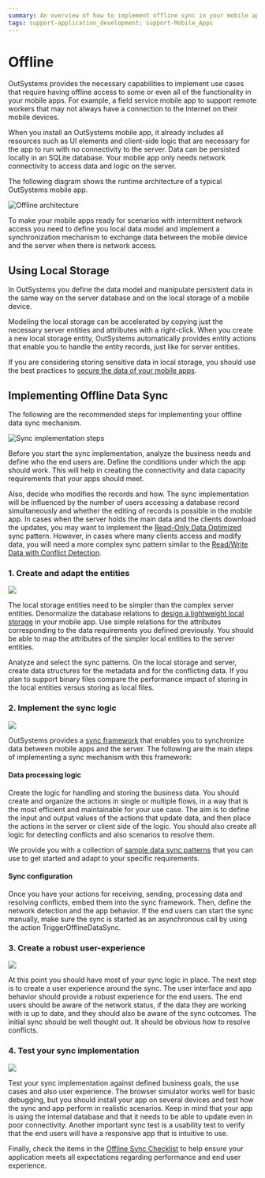 ```yaml
---
summary: An overview of how to implement offline sync in your mobile apps.
tags: support-application_development; support-Mobile_Apps
---
```


# Offline

OutSystems provides the necessary capabilities to implement use cases that require having offline access to some or even all of the functionality in your mobile apps. For example, a field service mobile app to support remote workers that may not always have a connection to the Internet on their mobile devices.

When you install an OutSystems mobile app, it already includes all resources such as UI elements and client-side logic that are necessary for the app to run with no connectivity to the server. Data can be persisted locally in an SQLite database. Your mobile app only needs network connectivity to access data and logic on the server.

The following diagram shows the runtime architecture of a typical OutSystems mobile app.

![Offline architecture](images/offline-architecture.png)

To make your mobile apps ready for scenarios with intermittent network access you need to define you local data model and implement a synchronization mechanism to exchange data between the mobile device and the server when there is network access.


## Using Local Storage

In OutSystems you define the data model and manipulate persistent data in the same way on the server database and on the local storage of a mobile device.

Modeling the local storage can be accelerated by copying just the necessary server entities and attributes with a right-click. When you create a new local storage entity, OutSystems automatically provides entity actions that enable you to handle the entity records, just like for server entities.

If you are considering storing sensitive data in local storage, you should use the best practices to [secure the data of your mobile apps](<../../security/secure-the-data-of-your-mobile-apps.md>).


## Implementing Offline Data Sync

The following are the recommended steps for implementing your offline data sync mechanism.

![Sync implementation steps](images/sync-implementation-steps.png)

Before you start the sync implementation, analyze the business needs and define who the end users are. Define the conditions under which the app should work. This will help in creating the connectivity and data capacity requirements that your apps should meet.

Also, decide who modifies the records and how. The sync implementation will be influenced by the number of users accessing a database record simultaneously and whether the editing of records is possible in the mobile app. In cases when the server holds the main data and the clients download the updates, you may want to implement the [Read-Only Data Optimized](<patterns/read-only-data-optimized.md>) sync pattern. However, in cases where many clients access and modify data, you will need a more complex sync pattern similar to the [Read/Write Data with Conflict Detection](<patterns/read-write-data-with-conflict-detection.md>).

### 1. Create and adapt the entities

![](images/sync-implementation-steps-1.png)

The local storage entities need to be simpler than the complex server entities. Denormalize the database relations to [design a lightweight local storage](<https://success.outsystems.com/Documentation/Best_Practices/OutSystems_Mobile_Best_Practices#Design_a_Lightweight_Local_Storage>) in your mobile app. Use simple relations for the attributes corresponding to the data requirements you defined previously. You should be able to map the attributes of the simpler local entities to the server entities.

Analyze and select the sync patterns. On the local storage and server, create data structures for the metadata and for the conflicting data. If you plan to support binary files compare the performance impact of storing in the local entities versus storing as local files.

### 2. Implement the sync logic

![](images/sync-implementation-steps-2.png)

OutSystems provides a [sync framework](<sync-implement.md>) that enables you to synchronize data between mobile apps and the server. The following are the main steps of implementing a sync mechanism with this framework:

#### Data processing logic

Create the logic for handling and storing the business data. You should create and organize the actions in single or multiple flows, in a way that is the most efficient and maintainable for your use case. The aim is to define the input and output values of the actions that update data, and then place the actions in the server or client side of the logic. You should also create all logic for detecting conflicts and also scenarios to resolve them.

We provide you with a collection of [sample data sync patterns](<patterns/intro.md>) that you can use to get started and adapt to your specific requirements.

#### Sync configuration

Once you have your actions for receiving, sending, processing data and resolving conflicts, embed them into the sync framework. Then, define the network detection and the app behavior. If the end users can start the sync manually, make sure the sync is started as an asynchronous call by using the action TriggerOfflineDataSync.

### 3. Create a robust user-experience

![](images/sync-implementation-steps-3.png)

At this point you should have most of your sync logic in place. The next step is to create a user experience around the sync. The user interface and app behavior should provide a robust experience for the end users. The end users should be aware of the network status, if the data they are working with is up to date, and they should also be aware of the sync outcomes. The initial sync should be well thought out. It should be obvious how to resolve conflicts.

### 4. Test your sync implementation

![](images/sync-implementation-steps-4.png)

Test your sync implementation against defined business goals, the use cases and also user experience. The browser simulator works well for basic debugging, but you should install your app on several devices and test how the sync and app perform in realistic scenarios. Keep in mind that your app is using the internal database and that it needs to be able to update even in poor connectivity. Another important sync test is a usability test to verify that the end users will have a responsive app that is intuitive to use.

Finally, check the items in the [Offline Sync Checklist](<sync-checklist.md>) to help ensure your application meets all expectations regarding performance and end user experience.
